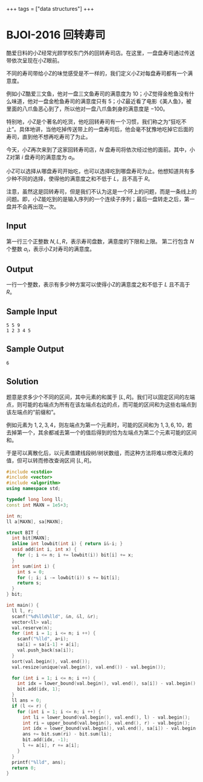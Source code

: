 +++
tags = ["data structures"]
+++

# BJOI-2016 回转寿司

酷爱日料的小Z经常光顾学校东门外的回转寿司店。在这里，一盘盘寿司通过传送带依次呈现在小Z眼前。

不同的寿司带给小Z的味觉感受是不一样的，我们定义小Z对每盘寿司都有一个满意度。

例如小Z酷爱三文鱼，他对一盘三文鱼寿司的满意度为 $10$；小Z觉得金枪鱼没有什么味道，他对一盘金枪鱼寿司的满意度只有 $5$；小Z最近看了电影《美人鱼》，被里面的八爪鱼恶心到了，所以他对一盘八爪鱼刺身的满意度是 $−100$。

特别地，小Z是个著名的吃货，他吃回转寿司有一个习惯，我们称之为“狂吃不止”。具体地讲，当他吃掉传送带上的一盘寿司后，他会毫不犹豫地吃掉它后面的寿司，直到他不想再吃寿司了为止。

今天，小Z再次来到了这家回转寿司店，$N$ 盘寿司将依次经过他的面前。其中，小Z对第 $i$ 盘寿司的满意度为 $a_i$。

小Z可以选择从哪盘寿司开始吃，也可以选择吃到哪盘寿司为止。他想知道共有多少种不同的选择，使得他的满意度之和不低于 $L$，且不高于 $R$。

注意，虽然这是回转寿司，但是我们不认为这是一个环上的问题，而是一条线上的问题。即，小Z能吃到的是输入序列的一个连续子序列；最后一盘转走之后，第一盘并不会再出现一次。

## Input

第一行三个正整数 $N,L,R$，表示寿司盘数，满意度的下限和上限。
第二行包含 $N$ 个整数 $a_i$，表示小Z对寿司的满意度。

## Output

一行一个整数，表示有多少种方案可以使得小Z的满意度之和不低于 $L$ 且不高于 $R$。

## Sample Input

```
5 5 9
1 2 3 4 5
```

## Sample Output

```
6
```

## Solution


题意是求多少个不同的区间，其中元素的和属于 $[L, R]$。我们可以固定区间的左端点，则可能的右端点为所有在该左端点右边的点，而可能的区间和为这些右端点到该左端点的“前缀和”。

例如元素为 $1, 2, 3, 4$，则左端点为第一个元素时，可能的区间和为 $1, 3, 6, 10$，若去掉第一个，其余都减去第一个的值后得到的恰为左端点为第二个元素可能的区间和。

于是可以离散化后，以元素值建线段树/树状数组，而这种方法将难以修改元素的值，但可以转而修改查询区间 $[L, R]$。


```c++
#include <cstdio>
#include <vector>
#include <algorithm>
using namespace std;

typedef long long ll;
const int MAXN = 1e5+3;

int n;
ll a[MAXN], sa[MAXN];

struct BIT {
  int bit[MAXN];
  inline int lowbit(int i) { return i&-i; }
  void add(int i, int x) {
    for (; i <= n; i += lowbit(i)) bit[i] += x;
  }
  int sum(int i) {
    int s = 0;
    for (; i; i -= lowbit(i)) s += bit[i];
    return s;
  }
} bit;

int main() {
  ll l, r;
  scanf("%d%lld%lld", &n, &l, &r);
  vector<ll> val;
  val.reserve(n);
  for (int i = 1; i <= n; i ++) {
    scanf("%lld", a+i);
    sa[i] = sa[i-1] + a[i];
    val.push_back(sa[i]);
  }
  sort(val.begin(), val.end());
  val.resize(unique(val.begin(), val.end()) - val.begin());

  for (int i = 1; i <= n; i ++) {
    int idx = lower_bound(val.begin(), val.end(), sa[i]) - val.begin() + 1;
    bit.add(idx, 1);
  }
  ll ans = 0;
  if (l <= r) {
    for (int i = 1; i <= n; i ++) {
      int li = lower_bound(val.begin(), val.end(), l) - val.begin();
      int ri = upper_bound(val.begin(), val.end(), r) - val.begin();
      int idx = lower_bound(val.begin(), val.end(), sa[i]) - val.begin() + 1;
      ans += bit.sum(ri) - bit.sum(li);
      bit.add(idx, -1);
      l += a[i], r += a[i];
    }
  }
  printf("%lld", ans);
  return 0;
}
```
